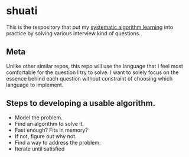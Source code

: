 # shuati

This is the respository that put my [systematic algorithm learning](https://github.com/xxks-kkk/algo)
into practice by solving various interview kind of questions.

## Meta

Unlike other similar repos, this repo will use the language that I feel most comfortable for the question I
try to solve. I want to solely focus on the essence behind each question without constraint of choosing
which language to implement.

## Steps to developing a usable algorithm.

- Model the problem.
- Find an algorithm to solve it.
- Fast enough? Fits in memory?
- If not, figure out why not.
- Find a way to address the problem.
- Iterate until satisfied
